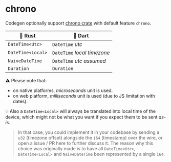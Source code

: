 # chrono

Codegen optionally support [chrono crate](https://docs.rs/chrono) with default feature `chrono`.

| 🦀 Rust           | 🎯 Dart                        |
| -----------       | -----------                   |
| `DateTime<Utc>`   | `DateTime` *utc*              |
| `DateTime<Local>` | `DateTime` *local timezone*   |
| `NaiveDateTime`   | `DateTime` *utc assumed*      |
| `Duration`        | `Duration`                    |

⚠️ Please note that:

- on native platforms, *microseconds* unit is used.
- on web platform, *milliseconds* unit is used (due to JS limitation with dates).

💡 Also a `DateTime<Local>` will always be translated into local time of the device, which might not be what you want if you expect them to be sent *as-is*.

> In that case, you could implement it in your codebase by sending a `u32` (timezone offset) alongside the `i64` (timestamp) over the wire, or open a issue / PR here to further discuss it. The reason why this choice was originally made is to have all `DateTime<Utc>`, `DateTime<Local>` and `NaiveDateTime` been represented by a single `i64`.
